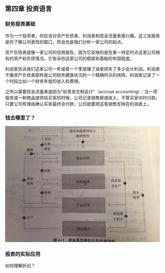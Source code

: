 ## 第四章 投资语言

### 财务报表基础

作为一个投资者，你应该对资产负债表、利润表和现金流量表感兴趣。这三张报表是你了解公司表现的窗口，而且也是我们分析一家公司的起点。

资产负债表就像一家公司的信用报告，因为它反映的是在某一特定时点这家公司拥有的资产和负债情况。它告诉你这家公司的框架和基础的牢固程度。

利润表告诉我们这家公司一年或者一个季度赚了或者损失了多少会计利润。利润表不像资产负债表那样是公司财务健康状况的一个精确时点的快照，利润表记录了一个时段比如一个财务年度的收入和费用。

之所以需要现金流量表是因为“权责发生制会计”（accrual accounting）：当一项服务或一种商品提供给买家的时候，公司记录销售额或收入，不管买家何时付款。只要公司有理由确认买家最终会付款，公司就要把这笔销售反映在利润表上。

### 钱去哪里了？

![](./cash-flow-in-company.jpg)

### 报表的实际应用

如何理解折旧？
